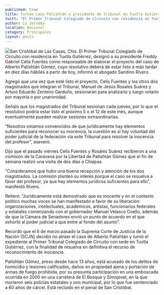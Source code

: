 ```yaml
---
published: true
title: Turnan caso Patishtán a presidente de tribunal en Tuxtla Gutiérrez
twitt: "El Primer Tribunal Colegiado de Circuito con residencia en Tuxtla Gutiérrez agregó que una vez que esté listo el proyecto, Celis Fuentes y los otros dos magistrados sesionarán para analizarlo y luego votarlo por mayoría o por unanimidad."
author: La Jornada
location: Nacional
category: Principales
layout: posts
---
```


![](http://i.imgur.com/8UpMVa0m.jpg)San Cristóbal de Las Casas, Chis. El Primer Tribunal Colegiado de Circuito con residencia en Tuxtla Gutiérrez, designó a su presidente Freddy Gabriel Celis Fuentes como responsable de elaborar el proyecto del caso de Alberto Patishtán Gómez, cuyo resolutivo deberá de estar listo a más tardar en diez días hábiles a partir de hoy, informó el abogado Sandino Rivero.

Agregó que una vez que esté listo el proyecto, Celis Fuentes y los otros dos magistrados que integran el Tribunal, Manuel de Jesús Rosales Suárez y Arturo Eduardo Zenteno Garduño, sesionarán para analizarlo y luego votarlo por mayoría o por unanimidad.

Señaló que los magistrados del Tribunal sesionan cada jueves, por lo que el resolutivo podría estar listo el próximo 5 o el 12 de este mes, aunque eventualmente pueden realizar sesiones extraordinarias.

“Nosotros estamos convencidos de que jurídicamente hay elementos suficientes para reconocer su inocencia, la cuestión es si hay voluntad del poder judicial de la federación vía este Tribunal para resolver la inocencia del profesor”, aseveró.

Dijo que el pasado viernes Celis Fuentes y Rosales Suárez recibieron a una comisión de la Caravana por la Libertad de Patishtán Gómez que el fin de semana realizó una visita de dos días a Chiapas.

“Consideramos que hubo una buena recepción y atención de los dos magistrados. La comisión planteó su interés porque el caso se resuelva a favor del profesor, ya que hay elementos jurídicos suficientes para ello”, manifestó Rivero.

Reiteró: “Jurídicamente está demostrado que es inocente y en el contexto político muchas voces se han manifestado a favor de su liberación: organizaciones, intelectuales, académicos, artistas, funcionarios federales y estatales comenzando con el gobernador Manuel Velasco Coello, además de que la Cámara de Senadores envió un punto de acuerdo en el que exhortó al poder judicial a que entre al fondo del asunto”.

Recordó que el 6 de marzo pasado la Suprema Corte de Justicia de la Nación (SCJN) decidió no atraer el caso de Alberto Patishtán y turnó  el expediente al Primer Tribunal Colegiado de Circuito con sede en Tuxtla Gutiérrez, con la finalidad de resuelva en definitiva el recurso de reconocimiento de inocencia.

Patishtán Gómez, preso desde hace 13 años, está acusado de los delitos de homicidio y lesiones calificados, daños en propiedad ajena y portación de armas de fuego prohibida, por su presunta participación en una emboscada ocurrida en 2000 en una carretera de El Bosque y Simojovel, en la que murieron seis policías estatales y uno municipal, por lo que fue sentenciado a 60 años de cárcel. Está recluido en el penal de San Cristóbal.
